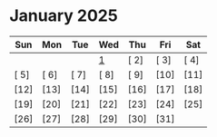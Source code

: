 # January 2025

| Sun  | Mon  | Tue  | Wed                 | Thu  | Fri  | Sat  |
| ---- | ---- | ---- | ------------------- | ---- | ---- | ---- |
|      |      |      | [ 1](./01-01-2025/) | [ 2] | [ 3] | [ 4] |
| [ 5] | [ 6] | [ 7] | [ 8]                | [ 9] | [10] | [11] |
| [12] | [13] | [14] | [15]                | [16] | [17] | [18] |
| [19] | [20] | [21] | [22]                | [23] | [24] | [25] |
| [26] | [27] | [28] | [29]                | [30] | [31] |      |
